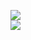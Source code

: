 [![](https://img.shields.io/badge/Made%20With-Github%20Spray-lightgrey.svg?style=for-the-badge&logo=github)](https://github.com/Annihil/github-spray#1611)  
[![](https://i.imgur.com/2DrTn0Z.gif)](https://github.com/Annihil/github-spray)
